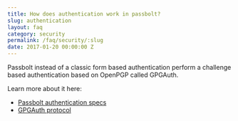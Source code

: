 ```yaml
---
title: How does authentication work in passbolt?
slug: authentication
layout: faq
category: security
permalink: /faq/security/:slug
date: 2017-01-20 00:00:00 Z
---
```

Passbolt instead of a classic form based authentication perform a challenge based authentication based on OpenPGP 
called GPGAuth.

Learn more about it here:
- [Passbolt authentication specs](https://www.passbolt.com/help/tech/auth)
- [GPGAuth protocol](https://gpgauth.org/)
